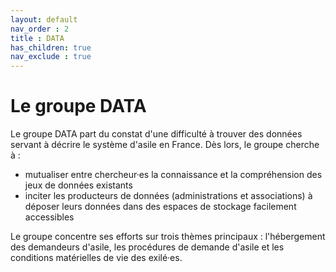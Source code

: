 ```yaml
---
layout: default
nav_order : 2
title : DATA 
has_children: true
nav_exclude : true
--- 
```


# Le groupe DATA 

Le groupe DATA part du constat d'une difficulté  à trouver des données servant à décrire le système d'asile en France. Dès lors, le groupe cherche à :
- mutualiser entre chercheur·es la connaissance et la compréhension des jeux de données existants
- inciter les producteurs de données (administrations et associations) à déposer leurs données dans des espaces de stockage facilement accessibles

Le groupe concentre ses efforts sur trois thèmes principaux : l'hébergement des demandeurs d'asile, les procédures de demande d'asile et les conditions matérielles de vie des exilé·es. 

